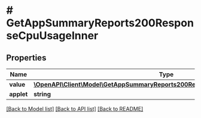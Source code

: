 # # GetAppSummaryReports200ResponseCpuUsageInner

## Properties

Name | Type | Description | Notes
------------ | ------------- | ------------- | -------------
**value** | [**\OpenAPI\Client\Model\GetAppSummaryReports200ResponseCpuUsageInnerValueInner[]**](GetAppSummaryReports200ResponseCpuUsageInnerValueInner.md) |  | [optional]
**applet** | **string** |  | [optional]

[[Back to Model list]](../../README.md#models) [[Back to API list]](../../README.md#endpoints) [[Back to README]](../../README.md)
